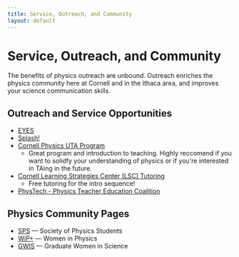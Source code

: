 ```yaml
---
title: Service, Outreach, and Community
layout: default
---
```

<link rel="stylesheet" href="/main.css">

# Service, Outreach, and Community

The benefits of physics outreach are unbound. Outreach enriches the physics community here at Cornell and in the Ithaca area, and improves your science communication skills.
## Outreach and Service Opportunities

- [EYES](https://sites.google.com/site/cornelleyes/)
- [Splash!](https://cornell.learningu.org)
- [Cornell Physics UTA Program](https://physics.cornell.edu/undergraduate-teaching-assistant-program)   
  - Great program and introduction to teaching. Highly reccomend if you want to solidfy your understanding of physics or if you're interested in TAing in the future.
- [Cornell Learning Strategies Center (LSC) Tutoring](https://lsc.cornell.edu)
  - Free tutoring for the intro sequence!
- [PhysTech - Physics Teacher Education Coalition](http://phystec.physics.cornell.edu)

## Physics Community Pages

- [SPS](https://www.spscornell.org) — Society of Physics Students
- [WiP+](https://physics.cornell.edu/women-in-physics) — Women in Physics
- [GWIS](https://gwiscornell.wordpress.com) — Graduate Women in Science
